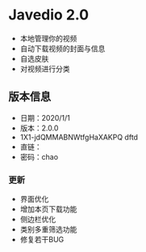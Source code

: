 # Javedio 2.0
* 本地管理你的视频
* 自动下载视频的封面与信息
* 自选皮肤
* 对视频进行分类
## 版本信息
* 日期：2020/1/1
* 版本：2.0.0
* 1X1-jdQMMABNWtfgHaXAKPQ dftd
* 直链：
* 密码：chao
### 更新
* 界面优化
* 增加本页下载功能
* 侧边栏优化
* 类别多重筛选功能
* 修复若干BUG
